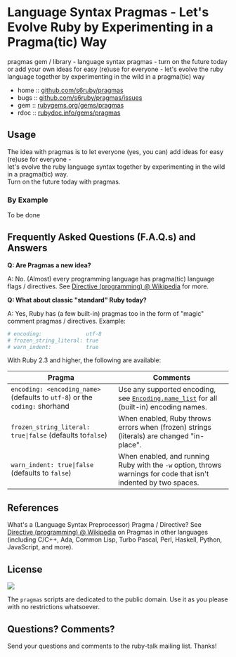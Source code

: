 
# Language Syntax Pragmas - Let's Evolve Ruby by Experimenting in a Pragma(tic) Way

pragmas gem / library  - language syntax pragmas - turn on the future today or add your own ideas for easy (re)use for everyone - let's evolve the ruby language together by experimenting in the wild in a pragma(tic) way


* home  :: [github.com/s6ruby/pragmas](https://github.com/s6ruby/pragmas)
* bugs  :: [github.com/s6ruby/pragmas/issues](https://github.com/s6ruby/pragmas/issues)
* gem   :: [rubygems.org/gems/pragmas](https://rubygems.org/gems/pragmas)
* rdoc  :: [rubydoc.info/gems/pragmas](http://rubydoc.info/gems/pragmas)



## Usage

The idea with pragmas is to let everyone (yes, you can) add ideas for easy (re)use for everyone -  
let's evolve the ruby language syntax together by experimenting in the wild in a pragma(tic) way.  
Turn on the future today with pragmas.

### By Example

To be done




## Frequently Asked Questions (F.A.Q.s) and Answers

**Q: Are Pragmas a new idea?**

A: No. (Almost) every programming language
has pragma(tic) language flags / directives. See
[Directive (programming) @ Wikipedia](https://en.wikipedia.org/wiki/Directive_(programming))
for more.

**Q: What about classic "standard" Ruby today?**

A: Yes, Ruby has (a few built-in) pragmas too in the form of "magic" comment pragmas / directives. Example:

``` ruby
# encoding:              utf-8
# frozen_string_literal: true
# warn_indent:           true
```

With Ruby 2.3 and higher, the following are available:

| Pragma |   Comments   |
|--------|--------------|
| `encoding: <encoding_name>` (defaults to `utf-8`) or the `coding:` shorhand | Use any supported encoding, see [`Encoding.name_list`](https://ruby-doc.org/core-2.6/Encoding.html#method-c-name_list) for all (built-in) encoding names. |
| `frozen_string_literal: true\|false` (defaults to`false`) | When enabled, Ruby throws errors when (frozen) strings (literals) are changed "in-place". |
| `warn_indent: true\|false` (defaults to `false`) | When enabled, and running Ruby with the `-w` option, throws warnings for code that isn't indented by two spaces. |




## References

What's a (Language Syntax Preprocessor) Pragma / Directive?  See [Directive (programming) @ Wikipedia](https://en.wikipedia.org/wiki/Directive_(programming)) 
on Pragmas in other languages (including C/C++, Ada, Common Lisp, Turbo Pascal,
Perl, Haskell, Python, JavaScript, and more).


## License

![](https://publicdomainworks.github.io/buttons/zero88x31.png)

The `pragmas` scripts are dedicated to the public domain.
Use it as you please with no restrictions whatsoever.


## Questions? Comments?

Send your questions and comments to the ruby-talk mailing list.
Thanks!
